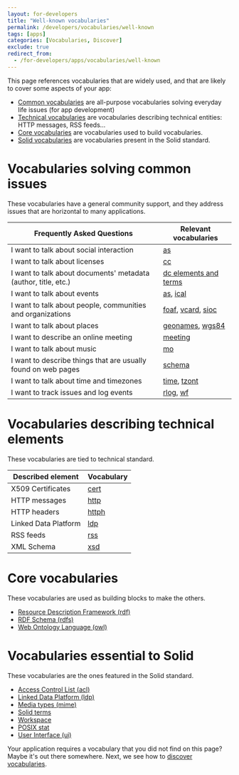 ```yaml
---
layout: for-developers
title: "Well-known vocabularies"
permalink: /developers/vocabularies/well-known
tags: [apps]
categories: [Vocabularies, Discover]
exclude: true
redirect_from:
  - /for-developers/apps/vocabularies/well-known
---
```


This page references vocabularies that are widely used, and that are likely to cover some aspects of your app:
- [Common vocabularies](#common) are all-purpose vocabularies solving everyday life issues (for app development)
- [Technical vocabularies](#technical) are vocabularies describing technical entities: HTTP messages, RSS feeds...
- [Core vocabularies](#core) are vocabularies used to build vocabularies.
- [Solid vocabularies](#solid) are vocabularies present in the Solid standard.

# <a id='common'/> Vocabularies solving common issues

These vocabularies have a general community support, and they address issues that are horizontal to many applications.

| Frequently Asked Questions | Relevant vocabularies |
|---|---|
|I want to talk about social interaction| [as](/developers/vocabularies/well-known/common#as) |
|I want to talk about licenses| [cc](/developers/vocabularies/well-known/common#cc) |
|I want to talk about documents' metadata (author, title, etc.)|[dc elements and terms](/developers/vocabularies/well-known/common#dc)|
|I want to talk about events| [as](/developers/vocabularies/well-known/common#as), [ical](/developers/vocabularies/well-known/common#ical) |
|I want to talk about people, communities and organizations| [foaf](/developers/vocabularies/well-known/common#foaf), [vcard](/developers/vocabularies/well-known/common#vc), [sioc](/developers/vocabularies/well-known/common#sioc) |
|I want to talk about places| [geonames](/developers/vocabularies/well-known/common#geonames), [wgs84](/developers/vocabularies/well-known/common#geonames)|
|I want to describe an online meeting | [meeting](/developers/vocabularies/well-known/common#meeting) |
|I want to talk about music | [mo](/developers/vocabularies/well-known/common#mo) |
|I want to describe things that are usually found on web pages| [schema](/developers/vocabularies/well-known/common#schema) |
|I want to talk about time and timezones |[time](/developers/vocabularies/well-known/common#time), [tzont](/developers/vocabularies/well-known/common#tzont)|
|I want to track issues and log events| [rlog](/developers/vocabularies/well-known/common#rlog), [wf](/developers/vocabularies/well-known/common#wf)|

# <a id='technical'/> Vocabularies describing technical elements

These vocabularies are tied to technical standard.

|Described element|Vocabulary|
---|---
|X509 Certificates|[cert](/developers/vocabularies/well-known/technical#cert)|
|HTTP messages| [http](/developers/vocabularies/well-known/technical#http)|
|HTTP headers| [httph](/developers/vocabularies/well-known/technical#httph)|
|Linked Data Platform| [ldp](/developers/vocabularies/well-known/technical) |
|RSS feeds| [rss](/developers/vocabularies/well-known/technical) |
|XML Schema| [xsd](/developers/vocabularies/well-known/technical#xsd)|

# <a id='core'/> Core vocabularies

These vocabularies are used as building blocks to make the others.

- [Resource Description Framework (rdf)](/developers/vocabularies/well-known/core#rdf)
- [RDF Schema (rdfs)](/developers/vocabularies/well-known/core#rdfs)
- [Web Ontology Language (owl)](/developers/vocabularies/well-known/core#owl)

# <a id='solid'/> Vocabularies essential to Solid

These vocabularies are the ones featured in the Solid standard.

- [Access Control List (acl)](/developers/vocabularies/well-known/solid#acl)
- [Linked Data Platform (ldp)](/developers/vocabularies/well-known/technical)
- [Media types (mime)](/developers/vocabularies/well-known/technical#mime)
- [Solid terms](/developers/vocabularies/well-known/solid#terms)
- [Workspace](/developers/vocabularies/well-known/solid#space)
- [POSIX stat](/developers/vocabularies/well-known/solid#posix)
- [User Interface (ui)](/developers/vocabularies/well-known/solid#ui)

Your application requires a vocabulary that you did not find on this page? Maybe it's out there somewhere. Next, we see how to [discover vocabularies](/developers/vocabularies/discover).

